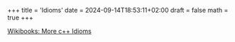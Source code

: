 +++
title = 'Idioms'
date = 2024-09-14T18:53:11+02:00
draft = false
math = true
+++

[Wikibooks: More c++ Idioms](https://en.wikibooks.org/wiki/More_C%2B%2B_Idioms)
